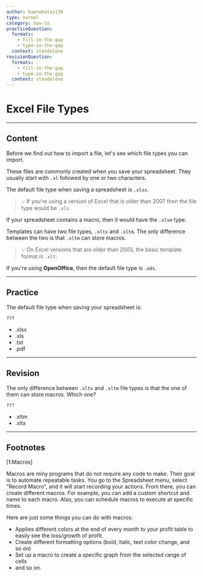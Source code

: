 ```yaml
---
author: kapnobatai136
type: normal
category: how-to
practiceQuestion:
  formats:
    - fill-in-the-gap
    - type-in-the-gap
  context: standalone
revisionQuestion:
  formats:
    - fill-in-the-gap
    - type-in-the-gap
  context: standalone
---
```


# Excel File Types 


---

## Content

Before we find out how to import a file, let's see which file types you can import.

These files are commonly created when you save your spreadsheet. They usually start with `.xl` followed by one or two characters. 

The default file type when saving a spreadsheet is `.xlsx`. 

> 💡 If you're using a version of Excel that is older than 2007 then the file type would be `.xls`.

If your spreadsheet contains a macro, then it would have the `.xlsm` type.

Templates can have two file types, `.xltx` and `.xltm`. The only difference between the two is that `.xltm` can store macros.

> 💡 On Excel versions that are older than 2003, the basic template format is `.xlt`.

If you're using **OpenOffice**, then the default file type is `.ods`.


---

## Practice

The default file type when saving your spreadsheet is:
```plain-text
???
```

- .xlsx
- .xls
- .txt
- .pdf


---

## Revision

The only difference between `.xltx` and `.xltm` file types is that the one of them can store macros. Which one?

```plain-text
???
```

- .xltm
- .xltx


---

## Footnotes

[1:Macros]

Macros are miny programs that do not require any code to make. Their goal is to automate repeatable tasks. You go to the Spreadsheet menu, select "Record Macro", and it will start recording your actions. From there, you can create different macros. For example, you can add a custom shortcut and name to each macro. Also, you can schedule macros to execute at specific times. 

Here are just some things you can do with macros:
- Applies different colors at the end of every month to your profit table to easily see the loss/growth of profit.
- Create different formatting options (bold, italic, text color change, and so on)
- Set up a macro to create a specific graph from the selected range of cells
- and so on.
